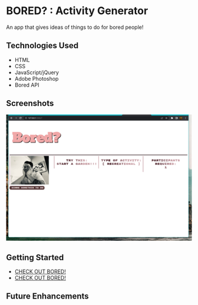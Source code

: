 # BORED? : Activity Generator

An app that gives ideas of things to do for bored people!

## Technologies Used
- HTML
- CSS
- JavaScript/jQuery
- Adobe Photoshop
- Bored API

## Screenshots
![Alt text](/img/Screenshot01.png)

## Getting Started
 - [CHECK OUT BORED!](https://storied-sprinkles-dcde3f.netlify.app/)
 - <a href="https://storied-sprinkles-dcde3f.netlify.app/" target="_blank" rel="noopener">CHECK OUT BORED!</a>

## Future Enhancements